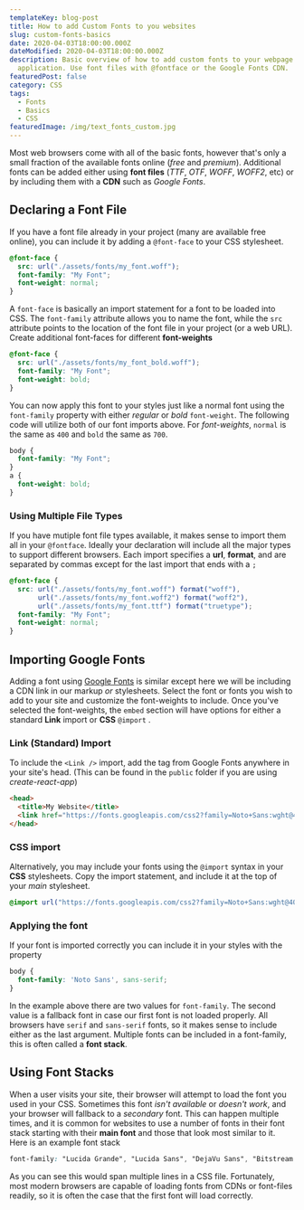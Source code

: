 ```yaml
---
templateKey: blog-post
title: How to add Custom Fonts to you websites
slug: custom-fonts-basics
date: 2020-04-03T18:00:00.000Z
dateModified: 2020-04-03T18:00:00.000Z
description: Basic overview of how to add custom fonts to your webpage or
  application. Use font files with @fontface or the Google Fonts CDN.
featuredPost: false
category: CSS
tags:
  - Fonts
  - Basics
  - CSS
featuredImage: /img/text_fonts_custom.jpg
---
```

Most web browsers come with all of the basic fonts, however that's only a small fraction of the available fonts online (*free* and *premium*). Additional fonts can be added either using **font files** (*TTF*, *OTF*, *WOFF*, *WOFF2*,  etc) or by including them with a **CDN** such as *Google Fonts*.

## Declaring a Font File

If you have a font file already in your project (many are available free online), you can include it by adding a `@font-face` to your CSS stylesheet.

```css
@font-face {
  src: url("./assets/fonts/my_font.woff");
  font-family: "My Font";
  font-weight: normal;
}
```

A `font-face` is basically an import statement for a font to be loaded into CSS. The `font-family` attribute allows you to name the font, while the `src` attribute points to the location of the font file in your project (or a web URL). Create additional font-faces for different **font-weights**

```css
@font-face {
  src: url("./assets/fonts/my_font_bold.woff");
  font-family: "My Font";
  font-weight: bold;
}
```

You can now apply this font to your styles just like a normal font using the  `font-family` property with either *regular* or *bold*  `font-weight`. The following code will utilize both of our font imports above. For *font-weights*, `normal` is the same as `400` and `bold` the same as `700`.

```css
body {
  font-family: "My Font";
}
a {
  font-weight: bold;
}
```

### Using Multiple File Types

If you have mutiple font file types available, it makes sense to import them all in your `@fontface`. Ideally your declaration will include all the major types to support different browsers. Each import specifies a **url**, **format**, and are separated by commas except for the last import that ends with a `;`

```css
@font-face {
  src: url("./assets/fonts/my_font.woff") format("woff"),
       url("./assets/fonts/my_font.woff2") format("woff2"),
       url("./assets/fonts/my_font.ttf") format("truetype");
  font-family: "My Font";
  font-weight: normal;
}
```

## Importing Google Fonts

Adding a font using [Google Fonts](https://fonts.google.com/) is similar except here we will be including a CDN link in our markup *or* stylesheets. Select the font or fonts you wish to add to your site and customize the font-weights to include. Once you've selected the font-weights, the `embed` section will have options for either a standard **Link** import or **CSS** `@import` . 

### Link (Standard) Import

To include the `<Link />` import, add the tag from Google Fonts anywhere in your site's head. (This can be found in the `public` folder if you are using *create-react-app*)

```html
<head>
  <title>My Website</title>
  <link href="https://fonts.googleapis.com/css2?family=Noto+Sans:wght@400;700&display=swap" rel="stylesheet">
</head>
```

### CSS import

Alternatively, you may include your fonts using the `@import` syntax in your **CSS** stylesheets. Copy the import statement, and include it at the top of your *main* stylesheet.

```css
@import url("https://fonts.googleapis.com/css2?family=Noto+Sans:wght@400;700&display=swap");
```

### Applying the font

If your font is imported correctly you can include it in your styles with the property

```css
body {
  font-family: 'Noto Sans', sans-serif;
}
```

In the example above there are two values for `font-family`. The second value is a fallback font in case our first font is not loaded properly. All browsers have `serif` and `sans-serif` fonts, so it makes sense to include either as the last argument. Multiple fonts can be included in a font-family, this is often called a **font stack**.

## Using Font Stacks

When a user visits your site, their browser will attempt to load the font you used in your CSS. Sometimes this font *isn't available* or *doesn't work*, and your browser will fallback to a *secondary* font. This can happen multiple times, and it is common for websites to use a number of fonts in their font stack starting with their **main font** and those that look most similar to it. Here is an example font stack

```css
font-family: "Lucida Grande", "Lucida Sans", "DejaVu Sans", "Bitstream Vera Sans", "Liberation Sans", Verdana, "Verdana Ref", sans-serif;
```

As you can see this would span multiple lines in a CSS file. Fortunately, most modern browsers are capable of loading fonts from CDNs or font-files readily, so it is often the case that the first font will load correctly.
